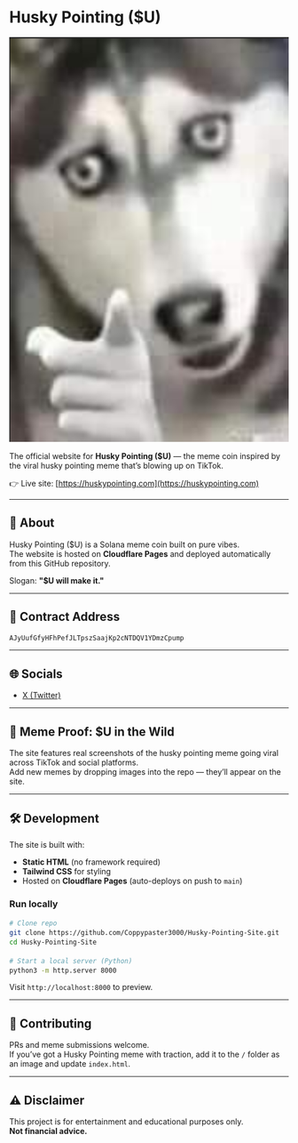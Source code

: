 # Husky Pointing ($U)  

![Husky Meme](husky.png)  

The official website for **Husky Pointing ($U)** — the meme coin inspired by the viral husky pointing meme that’s blowing up on TikTok.  

👉 Live site: [https://huskypointing.com](https://huskypointing.com)  

---

## 🚀 About  
Husky Pointing ($U) is a Solana meme coin built on pure vibes.  
The website is hosted on **Cloudflare Pages** and deployed automatically from this GitHub repository.  

Slogan: **"$U will make it."**  

---

## 📜 Contract Address  
```
AJyUufGfyHFhPefJLTpszSaajKp2cNTDQV1YDmzCpump
```

---

## 🌐 Socials  
- [X (Twitter)](https://x.com/huskypointing)  

---

## 📸 Meme Proof: $U in the Wild  
The site features real screenshots of the husky pointing meme going viral across TikTok and social platforms.  
Add new memes by dropping images into the repo — they’ll appear on the site.  

---

## 🛠️ Development  
The site is built with:  
- **Static HTML** (no framework required)  
- **Tailwind CSS** for styling  
- Hosted on **Cloudflare Pages** (auto-deploys on push to `main`)  

### Run locally
```bash
# Clone repo
git clone https://github.com/Coppypaster3000/Husky-Pointing-Site.git
cd Husky-Pointing-Site

# Start a local server (Python)
python3 -m http.server 8000
```
Visit `http://localhost:8000` to preview.  

---

## 🤝 Contributing  
PRs and meme submissions welcome.  
If you’ve got a Husky Pointing meme with traction, add it to the `/` folder as an image and update `index.html`.  

---

## ⚠️ Disclaimer  
This project is for entertainment and educational purposes only.  
**Not financial advice.**
